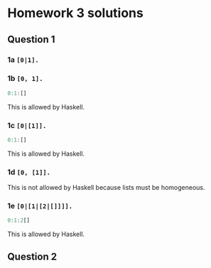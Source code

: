 # Homework 3 solutions

## Question 1

### 1a `[0|1].`

### 1b `[0, 1].`

```haskell
0:1:[]
```

This is allowed by Haskell.

### 1c `[0|[1]].`

```haskell
0:1:[]
```

This is allowed by Haskell.

### 1d `[0, [1]].`

This is not allowed by Haskell because lists must be homogeneous.

### 1e `[0|[1|[2|[]]]].`

```haskell
0:1:2[]
```

This is allowed by Haskell.

## Question 2

